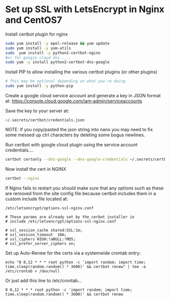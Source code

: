 # Set up SSL with LetsEncrypt in Nginx and CentOS7

Install certbot plugin for nginx

```bash
sudo yum install -y epel-release && yum update
sudo yum install -y yum-utils
sudo  yum install -y python2-certbot-nginx 
#or for google cloud dns ....
sudo yum -y install python2-certbot-dns-google
```

Install PIP to allow installing the various certbot plugins (or other plugins)

```bash
# This may be optional depending on what you're doing
sudo yum install -y python-pip
```

Create a google cloud service account and generate a key in JSON format at:  https://console.cloud.google.com/iam-admin/serviceaccounts 

Save the key to your server at: 

`~/.secrets/certbot/credentials.json`

NOTE: If you copy/pasted the json string into nano you may need to fix some messed up ctrl characters by deleting some bogus newlines. 

Run certbot with google cloud plugin using the service account credentials....

```bash
certbot certonly --dns-google --dns-google-credentials ~/.secrets/certbot/credentials.json -d *.example.com -d example.com
```

Now install the cert in NGINX

```bash
certbot --nginx
```

If Nginx fails to restart you should make sure that any options such as these are removed from the site config file because certbot includes them in a custom include file located at:

`/etc/letsencrypt/options-ssl-nginx.conf`

```
# These params are already set by the cerbot installer in
# include /etc/letsencrypt/options-ssl-nginx.conf

# ssl_session_cache shared:SSL:1m;
# ssl_session_timeout  10m;
# ssl_ciphers HIGH:!aNULL:!MD5;
# ssl_prefer_server_ciphers on;
```

Set up Auto-Renew for the certs via a systemwide crontab entry:

```
echo "0 0,12 * * * root python -c 'import random; import time; time.sleep(random.random() * 3600)' && certbot renew" | tee -a /etc/crontab > /dev/null
```

Or just add this line to /etc/crontab...

```
0 0,12 * * * root python -c 'import random; import time; time.sleep(random.random() * 3600)' && certbot renew
```

